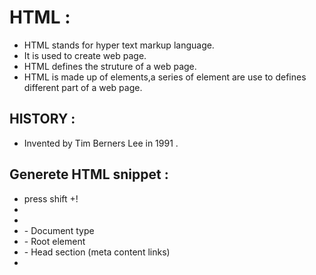 # HTML :

- HTML stands for hyper text markup language.
- It is used to create web page.
- HTML defines the struture of a web page.
- HTML is made up of elements,a series of element are use to defines different part of a web page.

## HISTORY :

- Invented by Tim Berners Lee in 1991 .

## Generete HTML snippet :

- press shift +!
- <Opening tag>
- <closing tag>
- <Doctype html> - Document type
- <html> - Root element
- <head> - Head section (meta  content links)
- <title> - Title of the page
- <body> -Body section(headings,paragraph,images,links,header,footer)

## Headings :
- <h1>------<h6>
- <h1>-------Top priority
- <h6>-----Least priority
- <h1>content</h1>

## paragraph

- <p>contents</p>
- lorem100 (create paragraph)

## Links:

- To redirect to the specified link given.
- <a href="htpps://www.google.com">google</a>
- <a href="mail to:jagadiswar786@gmail.com">Email</a>
- <a href="tel:7608015737">phone number</a>

## Images :

- <img src="path" alt="image description">
- src - Source path
- alt -alternative text

## Break the line :

- <br> -To break the line we use <br> tag.